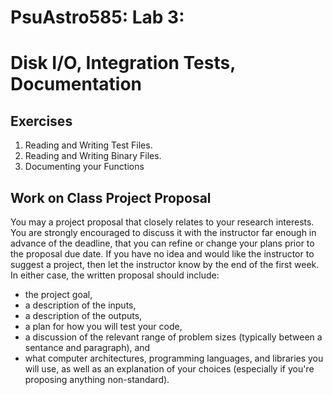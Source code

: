 # PsuAstro585:  Lab 3:  
# Disk I/O, Integration Tests, Documentation

## Exercises
1.  Reading and Writing Test Files.
2.  Reading and Writing Binary Files.
3.  Documenting your Functions

## Work on Class Project Proposal

You may a project proposal that closely relates to your research interests.  You are strongly encouraged to discuss it with the instructor far enough in advance of the deadline, that you can refine or change your plans prior to the proposal due date.  If you have no idea and would like the instructor to suggest a project, then let the instructor know by the end of the first week.  In either case, the written proposal should include:
- the project goal, 
- a description of the inputs, 
- a description of the outputs, 
- a plan for how you will test your code, 
- a discussion of the relevant range of problem sizes (typically between a sentance and paragraph), and
- what computer architectures, programming languages, and libraries you will use, as well as an explanation of your choices (especially if you're proposing anything non-standard). 

